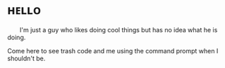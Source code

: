 # ʜᴇʟʟᴏ

  I'm just a guy who likes doing cool things but has no idea what he is doing.
  
  Come here to see trash code and me using the command prompt when I shouldn't be.
